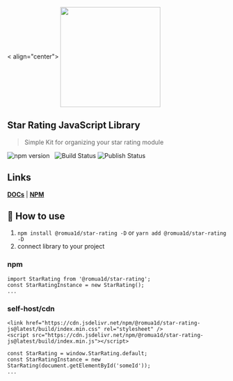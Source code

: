  < align="center">
    <img align="center" width="230" src="https://i.imgur.com/iHgtvmg.png" />
  <h2>Star Rating JavaScript Library</h2>
  <blockquote>Simple Kit for organizing your star rating module</blockquote>

<img src="https://badgen.net/npm/v/@romua1d/star-rating-js" alt="npm version" />
<img src="https://badgen.net/npm/dw/@romua1d/star-rating-js"  alt="" />
<img src="https://badgen.net/npm/license/@romua1d/star-rating-js" alt="" />
<img alt="Build Status" src="https://github.com/shmidtelson/star-rating-js/workflows/Build/badge.svg?color=green" />
<img alt="Publish Status" src="https://github.com/shmidtelson/star-rating-js/workflows/Publish/badge.svg?color=green" />
<img src="https://img.shields.io/david/shmidtelson/star-rating-js.svg" alt="" /> 
<img src="https://img.shields.io/david/dev/shmidtelson/star-rating-js.svg" alt="" />
<img src="https://api.dependabot.com/badges/status?host=github&repo=shmidtelson/star-rating-js" alt="" />

## Links

<a href="https://shmidtelson.github.io/star-rating-js/"><b>DOCs</b></a> | <a href="https://www.npmjs.com/package/@romua1d/star-rating-js"><b>NPM</b></a>

## 🚀 How to use

1. `npm install @romua1d/star-rating -D` or `yarn add @romua1d/star-rating -D`
2. connect library to your project
### npm

```
import StarRating from '@romua1d/star-rating';
const StarRatingInstance = new StarRating();
...
```

### self-host/cdn

```
<link href="https://cdn.jsdelivr.net/npm/@romua1d/star-rating-js@latest/build/index.min.css" rel="stylesheet" />
<script src="https://cdn.jsdelivr.net/npm/@romua1d/star-rating-js@latest/build/index.min.js"></script>

const StarRating = window.StarRating.default;
const StarRatingInstance = new StarRating(document.getElementById('someId'));
...
```
